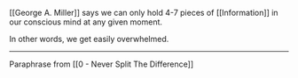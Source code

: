 [[George A. Miller]] says we can only hold 4-7 pieces of [[Information]] in our conscious mind at any given moment.

In other words, we get easily overwhelmed.

---

Paraphrase from [[0 - Never Split The Difference]]
